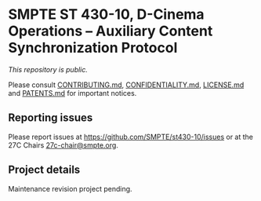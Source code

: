 # SMPTE ST 430-10, D-Cinema Operations – Auxiliary Content Synchronization Protocol

_This repository is public._ 

Please consult [CONTRIBUTING.md](./CONTRIBUTING.md), [CONFIDENTIALITY.md](./CONFIDENTIALITY.md), [LICENSE.md](./LICENSE.md) and [PATENTS.md](./PATENTS.md) for important notices.

## Reporting issues

Please report issues at <https://github.com/SMPTE/st430-10/issues> or at the 27C Chairs <27c-chair@smpte.org>.

## Project details

Maintenance revision project pending.
